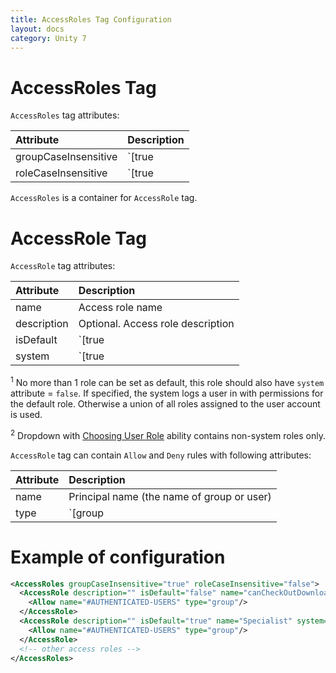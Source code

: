 ```yaml
---
title: AccessRoles Tag Configuration
layout: docs
category: Unity 7
---
```

# AccessRoles Tag

`AccessRoles` tag attributes:

| Attribute            | Description |
|:---------------------|:------------|
| groupCaseInsensitive | `[true|false]` - group names are case insensitive/sensitive |
| roleCaseInsensitive  | `[true|false]` - role names are case insensitive/sensitive | 

`AccessRoles` is a container for `AccessRole` tag.

# AccessRole Tag

`AccessRole` tag attributes:

| Attribute            | Description |
|:---------------------|:------------|
| name | Access role name |
| description | Optional. Access role description |
| isDefault | `[true|false]` - determine whether role is default or not <sup>1</sup> |
| system | `[true|false]` - determine whether role is system or not <sup>2</sup> |

<sup>1</sup> No more than 1 role can be set as default, this role should also have `system` attribute = `false`. 
If specified, the system logs a user in with permissions for the default role. Otherwise a union of all roles 
assigned to the user account is used.

<sup>2</sup> Dropdown with [Choosing User Role](../../features/features-comparison-list/user-preferences.md#choosing-user-role) ability contains non-system roles only. 

`AccessRole` tag can contain `Allow` and `Deny` rules with following attributes:

| Attribute            | Description |
|:---------------------|:------------|
| name | Principal name (the name of group or user) |
| type | `[group|user]` Principal type |

# Example of configuration

```xml
<AccessRoles groupCaseInsensitive="true" roleCaseInsensitive="false">
  <AccessRole description="" isDefault="false" name="canCheckOutDownload" system="true">
    <Allow name="#AUTHENTICATED-USERS" type="group"/>
  </AccessRole>
  <AccessRole description="" isDefault="true" name="Specialist" system="false">
    <Allow name="#AUTHENTICATED-USERS" type="group"/>
  </AccessRole>
  <!-- other access roles -->
</AccessRoles>
```

